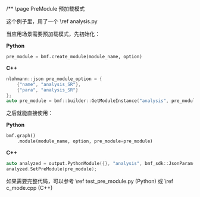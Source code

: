 /** \page PreModule 预加载模式

这个例子里，用了一个 \ref analysis.py

当应用场景需要预加载模式，先初始化：

**Python**
```python
pre_module = bmf.create_module(module_name, option)
```
**C++**
```cpp
nlohmann::json pre_module_option = {
    {"name", "analysis_SR"},
    {"para", "analysis_SR"}
};
auto pre_module = bmf::builder::GetModuleInstance("analysis", pre_module_option.dump());
```

之后就能直接使用：

**Python**
```python
bmf.graph()
    .module(module_name, option, pre_module=pre_module)
```
**C++**
```cpp
auto analyzed = output.PythonModule({}, "analysis", bmf_sdk::JsonParam());
analyzed.SetPreModule(pre_module);
```

如果需要完整代码，可以参考 \ref test_pre_module.py (Python) 或 \ref c_mode.cpp (C++)
